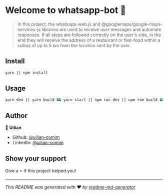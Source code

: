 # Welcome to whatsapp-bot 👋

> In this project, the whatsapp-web.js and @googlemaps/google-maps-services-js libraries are used to receive user messages and automate responses. If all steps are followed correctly on the user's side, in the end they will receive the address of a restaurant or fast-food within a radius of up to 5 km from the location sent by the user.

## Install

```sh
yarn || npm install
```

## Usage

```sh
yarn dev || yarn build && yarn start || npm run dev || npm run build && npm run start
```

## Author

👤 **Uilian**

-   Github: [@uilian-comim](https://github.com/uilian-comim)
-   LinkedIn: [@uilian-comim](https://linkedin.com/in/uilian-comim)

## Show your support

Give a ⭐️ if this project helped you!

---

_This README was generated with ❤️ by [readme-md-generator](https://github.com/kefranabg/readme-md-generator)_
